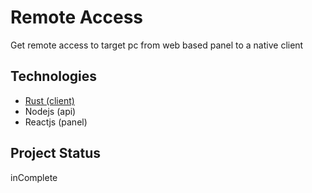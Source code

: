 # Remote Access
Get remote access to target pc from web based panel to a native client 

## Technologies
- [Rust (client)](https://github.com/erfanGharib/ra-client)
- Nodejs (api)
- Reactjs (panel)

## Project Status 
inComplete
